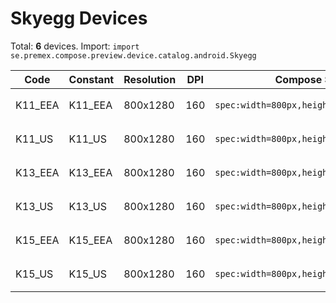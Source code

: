 # Skyegg Devices

Total: **6** devices. Import: `import se.premex.compose.preview.device.catalog.android.Skyegg`

| Code | Constant | Resolution | DPI | Compose Spec | Preview Usage |
|------|----------|------------|-----|-------------|---------------|
| K11_EEA | K11_EEA | 800x1280 | 160 | `spec:width=800px,height=1280px,dpi=160` | `@Preview(device = Skyegg.K11_EEA)` |
| K11_US | K11_US | 800x1280 | 160 | `spec:width=800px,height=1280px,dpi=160` | `@Preview(device = Skyegg.K11_US)` |
| K13_EEA | K13_EEA | 800x1280 | 160 | `spec:width=800px,height=1280px,dpi=160` | `@Preview(device = Skyegg.K13_EEA)` |
| K13_US | K13_US | 800x1280 | 160 | `spec:width=800px,height=1280px,dpi=160` | `@Preview(device = Skyegg.K13_US)` |
| K15_EEA | K15_EEA | 800x1280 | 160 | `spec:width=800px,height=1280px,dpi=160` | `@Preview(device = Skyegg.K15_EEA)` |
| K15_US | K15_US | 800x1280 | 160 | `spec:width=800px,height=1280px,dpi=160` | `@Preview(device = Skyegg.K15_US)` |

<!-- Generated automatically. Do not edit manually. -->
